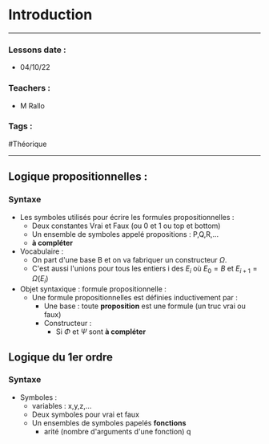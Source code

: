 # Introduction
---
### Lessons date :
- 04/10/22

### Teachers :
- M Rallo

### Tags :
#Théorique 

---

## Logique propositionnelles :
### Syntaxe
- Les symboles utilisés pour écrire les formules propositionnelles :
	- Deux constantes Vrai et Faux (ou 0 et 1 ou top et bottom)
	- Un ensemble de symboles appelé propositions : P,Q,R,...
	- **à compléter**
- Vocabulaire :
	- On part d'une base B et on va fabriquer un constructeur $\Omega$.
	- C'est aussi l'unions pour tous les entiers i des $E_{i}$ où $E_{0}=B$ et $E_{i+1}=\Omega(E_{i})$
- Objet syntaxique : formule propositionnelle :
	- Une formule propositionnelles est définies inductivement par :
		- Une base : toute **proposition** est une formule (un truc vrai ou faux)
		- Constructeur :
			- Si $\Phi$ et $\Psi$ sont **à compléter**

## Logique du 1er ordre
### Syntaxe
- Symboles :
	- variables : x,y,z,...
	- Deux symboles pour vrai et faux
	- Un ensembles de symboles papelés **fonctions**
		- arité (nombre d'arguments d'une fonction) q